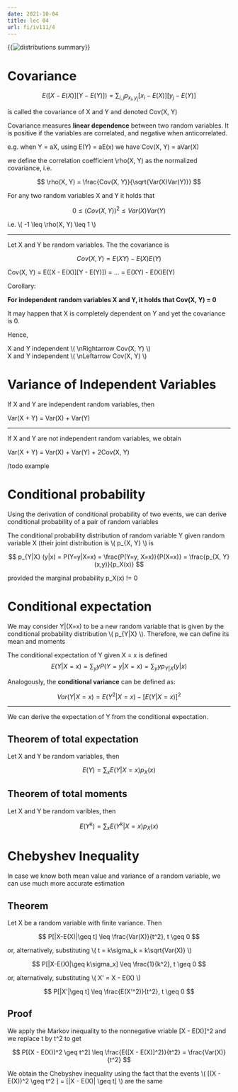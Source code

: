 ```yaml
---
date: 2021-10-04
title: lec 04
url: fi/iv111/4
---
```


{{<image src="/images/distrib_summ.png" position="center" alt="distributions summary" >}}

# Covariance

$$ E([X - E(X)][Y - E(Y)]) = \sum_{i, j} p_{x_i, y_j} [x_i - E(X)][y_j - E(Y)] $$ 

is called the covariance of X and Y and denoted Cov(X, Y)


Covariance measures **linear dependence** between two random variables. It is positive if the variables are correlated, and negative when anticorrelated.

e.g. when Y = aX, using E(Y) = aE(x) we have Cov(X, Y) = aVar(X)


we define the correlation coefficient \rho(X, Y) as the normalized covariance, i.e.

$$
\rho(X, Y) = \frac{Cov(X, Y)}{\sqrt{Var(X)Var(Y)}}
$$

For any two random variables X and Y it holds that

$$
0 \leq (Cov(X, Y))^2 \leq Var(X)Var(Y)
$$


i.e. \\( -1 \leq \rho(X, Y) \leq 1 \\)

----

Let X and Y be random variables. The the covariance is

$$
Cov(X, Y) = E(XY) - E(X)E(Y)
$$

Cov(X, Y) = E([X - E(X)][Y - E(Y)]) = ... = E(XY) - E(X)E(Y)

Corollary:

**For independent random variables X and Y, it holds that Cov(X, Y) = 0**

It may happen that X is completely dependent on Y and yet the covariance is 0.

Hence,

X and Y independent \\( \nRightarrow Cov(X, Y) \\)  
X and Y independent \\( \nLeftarrow Cov(X, Y) \\)



# Variance of Independent Variables


If X and Y are independent random variables, then

Var(X + Y) = Var(X) + Var(Y)

---

If X and Y are not independent random variables, we obtain

Var(X + Y) = Var(X) + Var(Y) + 2Cov(X, Y)


/todo example

# Conditional probability

Using the derivation of conditional probability of two events, we can derive conditional probability of a pair of random variables

The conditional probability distribution of random variable Y given random variable X (their joint distribution is \\( p_{X, Y} \\) is

$$
p_{Y|X} (y|x) = P(Y=y|X=x) = \frac{P(Y=y, X=x)}{P(X=x)} = \frac{p_{X, Y} (x,y)}{p_X(x)}
$$

provided the marginal probability p_X(x) != 0

# Conditional expectation

We may consider Y|(X=x) to be a new random variable that is given by the conditional probability distribution \\( p_{Y|X} \\). Therefore, we can define its mean and moments

The conditional expectation of Y given X = x is defined
$$
E(Y|X=x) = \sum_y yP(Y=y|X=x) = \sum_y yp_{Y|X} (y|x)
$$

Analogously, the **conditional variance** can be defined as:

$$
Var(Y|X=x) = E(Y^2|X=x) - [E(Y|X=x)]^2
$$

---

We can derive the expectation of Y from the conditional expectation.

## Theorem of total expectation

Let X and Y be random variables, then

$$E(Y) = \sum_x E(Y|X=x) p_X (x)$$


## Theorem of total moments

Let X and Y be random varibles, then

$$E(Y^k) = \sum_x E(Y^k|X=x)p_X (x)$$


# Chebyshev Inequality

In case we know both mean value and variance of a random variable, we can use much more accurate estimation

## Theorem

Let X be a random variable with finite variance. Then

$$
P[|X-E(X)|\geq t] \leq \frac{Var(X)}{t^2}, t \geq 0
$$

or, alternatively, substituting \\( t = k\sigma_k = k\sqrt{Var(X)} \\)

$$
P[|X-E(X)|\geq k\sigma_x] \leq \frac{1}{k^2}, t \geq 0
$$

or, alternatively, substituting \\( X' = X - E(X) \\) 

$$
P[|X'|\geq t] \leq \frac{E(X'^2)}{t^2}, t \geq 0
$$

## Proof

We apply the Markov inequality to the nonnegative vriable [X - E(X)]^2 and we replace t by t^2 to get

$$
P[(X - E(X))^2 \geq t^2] \leq \frac{E([X - E(X)]^2)}{t^2} = \frac{Var(X)}{t^2}
$$

We obtain the Chebyshev inequality using the fact that the events \\( [(X - E(X))^2 \geq t^2 ] = [|X - E(X)| \geq t] \\) are the same














